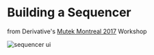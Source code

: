 Building a Sequencer
====================
from Derivative's [Mutek Montreal 2017](http://www.mutek.org/en/montreal/2017/events/1357-derivative-workshop-touchdesigner-day-1) Workshop

![sequencer ui](https://github.com/wuestenarchitekten/workshops/blob/master/Sequencer/img/sequencerUI.jpg)
